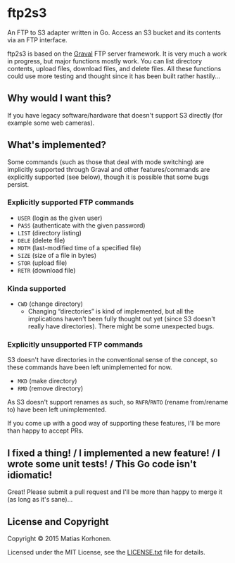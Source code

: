 # ftp2s3

An FTP to S3 adapter written in Go. Access an S3 bucket and its contents via an FTP interface.

ftp2s3 is based on the [Graval][] FTP server framework. It is very much a work in progress, but major functions mostly work. You can list directory contents, upload files, download files, and delete files. All these functions could use more testing and thought since it has been built rather hastily…

[graval]: https://github.com/koofr/graval

## Why would I want this?

If you have legacy software/hardware that doesn't support S3 directly (for example some web cameras).

## What's implemented?

Some commands (such as those that deal with mode switching) are implicitly supported through Graval and other features/commands are explicitly supported (see below), though it is possible that some bugs persist.

### Explicitly supported FTP commands

* `USER` (login as the given user)
* `PASS` (authenticate with the given password)
* `LIST` (directory listing)
* `DELE` (delete file)
* `MDTM` (last-modified time of a specified file)
* `SIZE` (size of a file in bytes)
* `STOR` (upload file)
* `RETR` (download file)

### Kinda supported

* `CWD` (change directory)
    * Changing “directories” is kind of implemented, but all the implications haven't been fully thought out yet (since S3 doesn't really have directories). There might be some unexpected bugs.

### Explicitly unsupported FTP commands

S3 doesn't have directories in the conventional sense of the concept, so these commands have been left unimplemented for now.

* `MKD` (make directory)
* `RMD` (remove directory)

As S3 doesn't support renames as such, so `RNFR`/`RNTO` (rename from/rename to) have been left unimplemented.

If you come up with a good way of supporting these features, I'll be more than happy to accept PRs.

## I fixed a thing! / I implemented a new feature! / I wrote some unit tests! / This Go code isn't idiomatic!

Great! Please submit a pull request and I'll be more than happy to merge it (as long as it's sane)…

## License and Copyright

Copyright © 2015 Matias Korhonen.

Licensed under the MIT License, see the [LICENSE.txt](LICENSE.txt) file for details.
